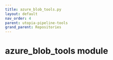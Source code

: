 ```yaml
---
title: azure_blob_tools.py
layout: default
nav_order: 4
parent: utopia-pipeline-tools
grand_parent: Repositories
---
```


# azure_blob_tools module